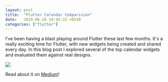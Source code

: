 ```yaml
---
layout: post
title:  "Flutter Calendar Comparision"
date:   2019-06-26 19:45:31 +0530
categories: ["flutter"]
---
```


I've been having a blast playing around Flutter these last few months. It's a really exciting time for Flutter, with new widgets being created and shared every day. In this blog post I explored several of the top calendar widgets and evaluated them against real designs. 


![](https://miro.medium.com/max/700/1*MCqnw-nOXtZEBScwRBA7mQ.png)

Read about it on [Medium](https://medium.com/flutter-community/flutter-calendar-library-comparison-c08d5ba3cc9e)!